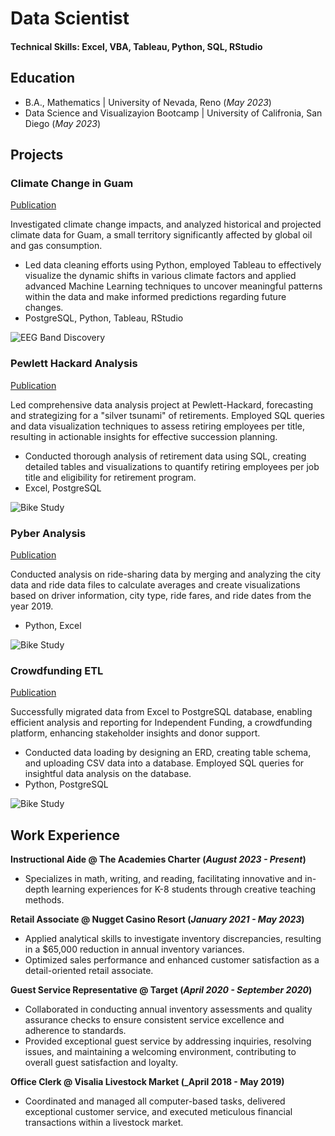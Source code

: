# Data Scientist

#### Technical Skills: Excel, VBA, Tableau, Python, SQL, RStudio

## Education
- B.A., Mathematics | University of Nevada, Reno (_May 2023_)								       		
- Data Science and Visualizayion Bootcamp	| University of Califronia, San Diego (_May 2023_)	 			        		


## Projects
### Climate Change in Guam
[Publication](https://github.com/LLudivina/project-one)

Investigated climate change impacts, and analyzed historical and projected climate data for Guam, a small territory significantly affected by global oil and gas consumption. 
- Led data cleaning efforts using Python, employed Tableau to effectively visualize the dynamic shifts in various climate factors and applied advanced Machine Learning techniques to uncover meaningful patterns within the data and make informed predictions regarding future changes.
- PostgreSQL, Python, Tableau, RStudio


![EEG Band Discovery](/assets/img/eeg_band_discovery.jpeg)

### Pewlett Hackard Analysis
[Publication](https://github.com/heatherhutchinson211/Pewlett-Hackard-Analysis)

Led comprehensive data analysis project at Pewlett-Hackard, forecasting and strategizing for a "silver tsunami" of retirements. Employed SQL queries and data visualization techniques to assess retiring employees per title, resulting in actionable insights for effective succession planning.
- Conducted thorough analysis of retirement data using SQL, creating detailed tables and visualizations to quantify retiring employees per job title and eligibility for retirement program.
- Excel, PostgreSQL


![Bike Study](/assets/img/bike_study.jpeg)


### Pyber Analysis
[Publication](https://github.com/heatherhutchinson211/PyBer_Analysis)

Conducted analysis on ride-sharing data by merging and analyzing the city data and ride data files to calculate averages and create visualizations based on driver information, city type, ride fares, and ride dates from the year 2019. 
- Python, Excel



![Bike Study](/assets/img/bike_study.jpeg)


### Crowdfunding ETL
[Publication](https://github.com/heatherhutchinson211/Crowdfunding-ETL)

Successfully migrated data from Excel to PostgreSQL database, enabling efficient analysis and reporting for Independent Funding, a crowdfunding platform, enhancing stakeholder insights and donor support.
- Conducted data loading by designing an ERD, creating table schema, and uploading CSV data into a database. Employed SQL queries for insightful data analysis on the database.
- Python, PostgreSQL



![Bike Study](/assets/img/bike_study.jpeg)



## Work Experience
**Instructional Aide @ The Academies Charter (_August 2023 - Present_)**
- Specializes in math, writing, and reading, facilitating innovative and in-depth learning experiences for K-8 students through creative teaching methods.

**Retail Associate @ Nugget Casino Resort (_January 2021 - May 2023_)**
- Applied analytical skills to investigate inventory discrepancies, resulting in a $65,000 reduction in annual inventory variances.
- Optimized sales performance and enhanced customer satisfaction as a detail-oriented retail associate.

**Guest Service Representative @ Target (_April 2020 - September 2020_)**
- Collaborated in conducting annual inventory assessments and quality assurance checks to ensure consistent service excellence and adherence to standards.
- Provided exceptional guest service by addressing inquiries, resolving issues, and maintaining a welcoming environment, contributing to overall guest satisfaction and loyalty.

**Office Clerk @ Visalia Livestock Market (_April 2018 - May 2019)**
- Coordinated and managed all computer-based tasks, delivered exceptional customer service, and executed meticulous financial transactions within a livestock market.



